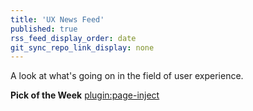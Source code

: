 ```yaml
---
title: 'UX News Feed'
published: true
rss_feed_display_order: date
git_sync_repo_link_display: none
---
```


A look at what's going on in the field of user experience.

**Pick of the Week**
[plugin:page-inject](/web-pick-of-the-week)
